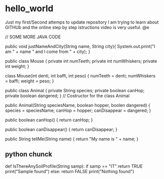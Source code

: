 # hello_world
Just my first/Second attemps to update repository
I am trying to learn about GITHUb and the online step by step istructions video is very useful.
@e

// SOME MORE JAVA CODE

public void justNameAndCity(String name, String city){
   System.out.print("I am " + name " and I come from " + city);
}

public class Mouse {
   private int numTeeth;
   private int numWhiskers;
   private int weight;
}

class Mouse(int denti, int baffi, int peso) {
	numTeeth = denti;
	numWhiskers = baffi;
	weight = peso;
}

public class Animal {
   private String species;
   private boolean canHop;
   private boolean dangered;
}
// Costructor for the class Animal

public Animal(String speciesName, boolean hopper, boolen dangered) 
{
   species = speciesName;
   canHop = hopper;
   canDisappear = dangered;
}

public boolean canHop()
{
   return canHop;
}  

public boolean canDisappear() {
	return canDisappear;
}

public String tellMe(String name) {
	return "My name is " + name;
}

## python chunck

def IsThereAnySoilProfile(String samp):
	if samp == "IT"
		return TRUE
		print("Sample found")
	else: 
		return FALSE
		print("Nothing found")

